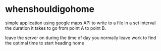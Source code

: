 # whenshouldigohome

simple application using google maps API to write to a file in a set interval the duration it takes to go from point A to point B.

leave the server on during the time of day you normally leave work to find the optimal time to start heading home
